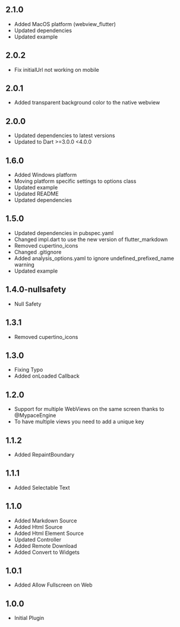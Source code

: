## 2.1.0

- Added MacOS platform (webview_flutter)
- Updated dependencies
- Updated example

## 2.0.2

* Fix initialUrl not working on mobile

## 2.0.1

* Added transparent background color to the native webview

## 2.0.0

* Updated dependencies to latest versions
* Updated to Dart >=3.0.0 <4.0.0

## 1.6.0

- Added Windows platform
- Moving platform specific settings to options class
- Updated example
- Updated README
- Updated dependencies

## 1.5.0

- Updated dependencies in pubspec.yaml
- Changed impl.dart to use the new version of flutter_markdown
- Removed cupertino_icons
- Changed .gitignore
- Added analysis_options.yaml to ignore undefined_prefixed_name warning
- Updated example

## 1.4.0-nullsafety

- Null Safety

## 1.3.1

- Removed cupertino_icons

## 1.3.0

- Fixing Typo
- Added onLoaded Callback

## 1.2.0

- Support for multiple WebViews on the same screen
  thanks to @MypaceEngine
- To have multiple views you need to add a unique key

## 1.1.2

- Added RepaintBoundary

## 1.1.1

- Added Selectable Text

## 1.1.0

- Added Markdown Source
- Added Html Source
- Added Html Element Source
- Updated Controller
- Added Remote Download
- Added Convert to Widgets

## 1.0.1

- Added Allow Fullscreen on Web

## 1.0.0

- Initial Plugin
